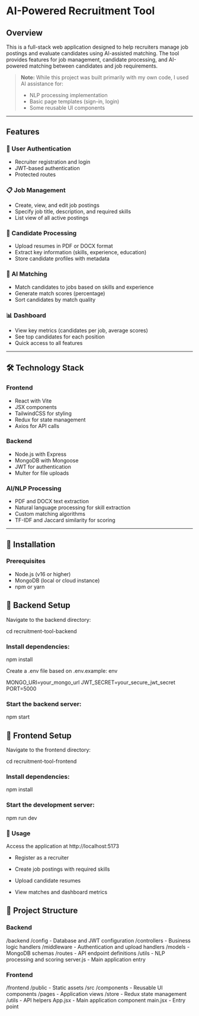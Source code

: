 # AI-Powered Recruitment Tool

## Overview
This is a full-stack web application designed to help recruiters manage job postings and evaluate candidates using AI-assisted matching. The tool provides features for job management, candidate processing, and AI-powered matching between candidates and job requirements.

> **Note:** While this project was built primarily with my own code, I used AI assistance for:
> - NLP processing implementation  
> - Basic page templates (sign-in, login)  
> - Some reusable UI components  

---

## Features

### 🔐 User Authentication
- Recruiter registration and login
- JWT-based authentication
- Protected routes

### 📋 Job Management
- Create, view, and edit job postings
- Specify job title, description, and required skills
- List view of all active postings

### 📎 Candidate Processing
- Upload resumes in PDF or DOCX format
- Extract key information (skills, experience, education)
- Store candidate profiles with metadata

### 🤖 AI Matching
- Match candidates to jobs based on skills and experience
- Generate match scores (percentage)
- Sort candidates by match quality

### 📊 Dashboard
- View key metrics (candidates per job, average scores)
- See top candidates for each position
- Quick access to all features

---

## 🛠️ Technology Stack

### Frontend
- React with Vite
- JSX components
- TailwindCSS for styling
- Redux for state management
- Axios for API calls

### Backend
- Node.js with Express
- MongoDB with Mongoose
- JWT for authentication
- Multer for file uploads

### AI/NLP Processing
- PDF and DOCX text extraction
- Natural language processing for skill extraction
- Custom matching algorithms
- TF-IDF and Jaccard similarity for scoring

---

## 🚀 Installation

### Prerequisites
- Node.js (v16 or higher)
- MongoDB (local or cloud instance)
- npm or yarn

## 🔧 Backend Setup

Navigate to the backend directory:


cd recruitment-tool-backend

### Install dependencies:

npm install

Create a .env file based on .env.example:
env

MONGO_URI=your_mongo_url
JWT_SECRET=your_secure_jwt_secret
PORT=5000

### Start the backend server:

npm start

## 🎨 Frontend Setup
Navigate to the frontend directory:

cd recruitment-tool-frontend
### Install dependencies:


npm install

### Start the development server:


npm run dev


### 🧪 Usage
Access the application at http://localhost:5173

 - Register as a recruiter

 - Create job postings with required skills

 - Upload candidate resumes

 - View matches and dashboard metrics

## 📁 Project Structure
### Backend

/backend
  /config        - Database and JWT configuration
  /controllers   - Business logic handlers
  /middleware    - Authentication and upload handlers
  /models        - MongoDB schemas
  /routes        - API endpoint definitions
  /utils         - NLP processing and scoring
  server.js      - Main application entry
### Frontend

/frontend
  /public        - Static assets
  /src
    /components  - Reusable UI components
    /pages       - Application views
    /store       - Redux state management
    /utils       - API helpers
    App.jsx      - Main application component
    main.jsx     - Entry point